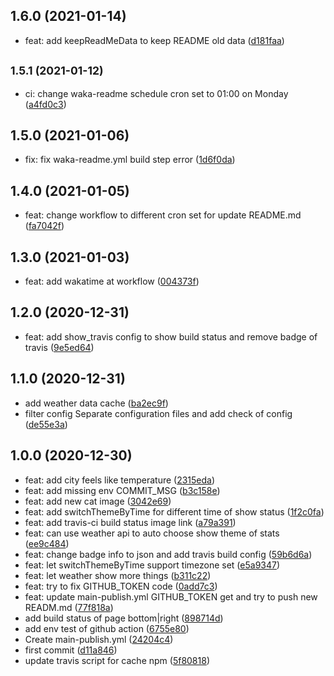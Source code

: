 ## 1.6.0 (2021-01-14)

* feat: add keepReadMeData to keep README old data ([d181faa](https://github.com/sinlov/sinlov/commit/d181faa))

## <small>1.5.1 (2021-01-12)</small>

* ci: change waka-readme schedule cron set to 01:00 on Monday ([a4fd0c3](https://github.com/sinlov/sinlov/commit/a4fd0c3))

## 1.5.0 (2021-01-06)

* fix: fix waka-readme.yml build step error ([1d6f0da](https://github.com/sinlov/sinlov/commit/1d6f0da))

## 1.4.0 (2021-01-05)

* feat: change workflow to different cron set for update README.md ([fa7042f](https://github.com/sinlov/sinlov/commit/fa7042f))

## 1.3.0 (2021-01-03)

* feat: add wakatime at workflow ([004373f](https://github.com/sinlov/sinlov/commit/004373f))

## 1.2.0 (2020-12-31)

* feat: add show_travis config to show build status and remove badge of travis ([9e5ed64](https://github.com/sinlov/sinlov/commit/9e5ed64))

## 1.1.0 (2020-12-31)

* add weather data cache ([ba2ec9f](https://github.com/sinlov/sinlov/commit/ba2ec9f))
* filter config Separate configuration files and add check of config ([de55e3a](https://github.com/sinlov/sinlov/commit/de55e3a))


## 1.0.0 (2020-12-30)

* feat: add city feels like temperature ([2315eda](https://github.com/sinlov/sinlov/commit/2315eda))
* feat: add missing env COMMIT_MSG ([b3c158e](https://github.com/sinlov/sinlov/commit/b3c158e))
* feat: add new cat image ([3042e69](https://github.com/sinlov/sinlov/commit/3042e69))
* feat: add switchThemeByTime for different time of show status ([1f2c0fa](https://github.com/sinlov/sinlov/commit/1f2c0fa))
* feat: add travis-ci build status image link ([a79a391](https://github.com/sinlov/sinlov/commit/a79a391))
* feat: can use weather api to auto choose show theme of stats ([ee9c484](https://github.com/sinlov/sinlov/commit/ee9c484))
* feat: change badge info to json and add travis build config ([59b6d6a](https://github.com/sinlov/sinlov/commit/59b6d6a))
* feat: let switchThemeByTime support timezone set ([e5a9347](https://github.com/sinlov/sinlov/commit/e5a9347))
* feat: let weather show more things ([b311c22](https://github.com/sinlov/sinlov/commit/b311c22))
* feat: try to fix GITHUB_TOKEN code ([0add7c3](https://github.com/sinlov/sinlov/commit/0add7c3))
* feat: update main-publish.yml GITHUB_TOKEN get and try to push new READM.md ([77f818a](https://github.com/sinlov/sinlov/commit/77f818a))
* add build status of page bottom|right ([898714d](https://github.com/sinlov/sinlov/commit/898714d))
* add env test of github action ([6755e80](https://github.com/sinlov/sinlov/commit/6755e80))
* Create main-publish.yml ([24204c4](https://github.com/sinlov/sinlov/commit/24204c4))
* first commit ([d11a846](https://github.com/sinlov/sinlov/commit/d11a846))
* update travis script for cache npm ([5f80818](https://github.com/sinlov/sinlov/commit/5f80818))



